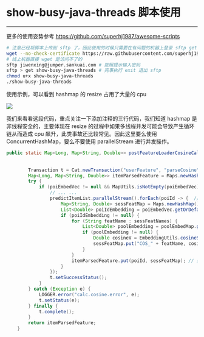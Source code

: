 # show-busy-java-threads 脚本使用
---

更多的使用姿势参考 https://github.com/superhj1987/awesome-scripts

```bash
# 注意已经将脚本上传到 sftp 了，因此使用的时候只需要在有问题的机器上登录 sftp get 一下即可
wget --no-check-certificate https://raw.githubusercontent.com/superhj1987/awesome-scripts/master/java/bin/show-busy-java-threads
# 线上机器直接 wget 是访问不了的
sftp jiwenxing@jumper.sankuai.com # 按照提示输入密码
sftp > get show-busy-java-threads # 完事执行 exit 退出 sftp
chmod u+x show-busy-java-threads
./show-busy-java-threads
```

使用示例，可以看到 hashmap 的 resize 占用了大量的 cpu

![](https://jverson.oss-cn-beijing.aliyuncs.com/db3735a1150042e172666e7eb85fe039.jpg)


我们来看看这段代码，重点关注一下添加注释的三行代码，我们知道 hashmap 是非线程安全的，主要体现在 resize 的过程中如果多线程并发可能会导致产生循环链从而造成 cpu 飙升，此类事故还比较常见。因此这里要么使用 ConcurrentHashMap，要么不要使用 parallelStream 进行并发操作。

```java
public static Map<Long, Map<String, Double>> postFeatureLoaderCosineCalc(Map<Long, List<Double>> poiEmbedVec,
                                                                             Map<String, Set<Long>> itemSessFeatureSet,
                                                                             Set<Long> predictItemList) {
        Transaction t = Cat.newTransaction("userFeature", "parseCosine");
        Map<Long, Map<String, Double>> itemParsedFeature = Maps.newHashMap(); // 创建了一个普通的 hashmap
        try {
            if (poiEmbedVec != null && MapUtils.isNotEmpty(poiEmbedVec) && MapUtils.isNotEmpty(itemSessFeatureSet)) {
                // ... ...
                predictItemList.parallelStream().forEach(poiId -> {  // 这里用了 parallelStream
                    Map<String, Double> sessFeatMap = Maps.newHashMap();
                    List<Double> poiIdEmbedding = poiEmbedVec.getOrDefault(poiId, null);
                    if (poiIdEmbedding != null) {
                        for (String featName : sessFeatNames) {
                            List<Double> poolEmbedding = poolEmbedMap.getOrDefault(featName, null);
                            if (poolEmbedding != null) {
                                Double cosineV = EmbeddingUtils.cosineSimilarity(poolEmbedding, poiIdEmbedding);
                                sessFeatMap.put("COS_" + featName, cosineV);
                            }
                        }
                        itemParsedFeature.put(poiId, sessFeatMap); // 这里进行 put
                    }
                });
                t.setSuccessStatus();
            }
        } catch (Exception e) {
            LOGGER.error("calc.cosine.error", e);
            t.setStatus(e);
        } finally {
            t.complete();
        }
        return itemParsedFeature;
    }
```
